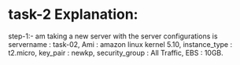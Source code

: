 # task-2 Explanation:

step-1:- am taking a new server with the server configurations is servername : task-02, Ami : amazon linux kernel 5.10, instance_type : t2.micro, key_pair : newkp,
         security_group : All Traffic, EBS : 10GB.
         
         
